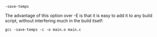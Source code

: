 `-save-temps`

The advantage of this option over -E is that it is easy to add it to any build script, without interfering much in the build itself:

`gcc -save-temps -c -o main.o main.c`
